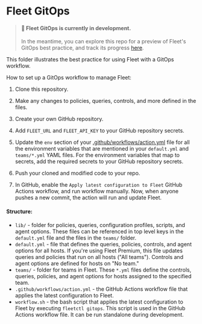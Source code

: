 # Fleet GitOps

> #### 🚧 Fleet GitOps is currently in development.
>
> In the meantime, you can explore this repo for a preview of Fleet's GitOps best practice, and track its progress [here](https://github.com/fleetdm/fleet/issues/13643).

This folder illustrates the best practice for using Fleet with a GitOps workflow.

How to set up a GitOps workflow to manage Fleet:

1. Clone this repository.

2. Make any changes to policies, queries, controls, and more defined in the files.

3. Create your own GitHub repository.

4. Add `FLEET_URL` and `FLEET_API_KEY` to your GitHub repository secrets.

5. Update the `env` section of your [.github/workflows/action.yml](https://github.com/fleetdm/fleet-gitops/blob/main/.github/workflows/action.yml) file for all the environment variables that are mentioned in your `default.yml` and `teams/*.yml` YAML files. For the environment variables that map to secrets, add the required secrets to your GitHub repository secrets.

6. Push your cloned and modified code to your repo.

7. In GitHub, enable the `Apply latest configuration to Fleet` GitHub Actions workflow, and run workflow manually. Now, when anyone pushes a new commit, the action will run and update Fleet.

#### Structure:

- `lib/` - folder for policies, queries, configuration profiles, scripts, and agent options. These files can be referenced in top level keys in the `default.yml` file and the files in the `teams/` folder.
- `default.yml` - file that defines the queries, policies, controls, and agent options for all hosts. If you're using Fleet Premium, this file updates queries and policies that run on all hosts ("All teams"). Controls and agent options are defined for hosts on "No team."
- `teams/` - folder for teams in Fleet. These `*.yml` files define the controls, queries, policies, and agent options for hosts assigned to the specified team.
- `.github/workflows/action.yml` - the GitHub Actions workflow file that applies the latest configuration to Fleet.
- `workflow.sh` - the bash script that applies the latest configuration to Fleet by executing `fleetctl gitops`. This script is used in the GitHub Actions workflow file. It can be run standalone during development.